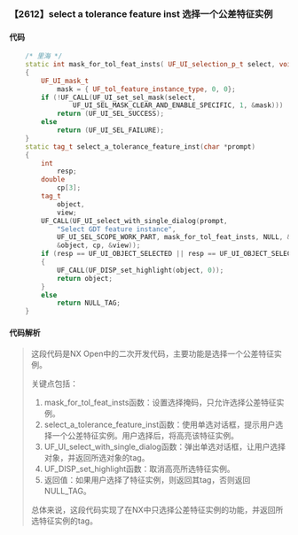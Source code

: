 ### 【2612】select a tolerance feature inst 选择一个公差特征实例

#### 代码

```cpp
    /* 里海 */  
    static int mask_for_tol_feat_insts( UF_UI_selection_p_t select, void *type)  
    {  
        UF_UI_mask_t  
            mask = { UF_tol_feature_instance_type, 0, 0};  
        if (!UF_CALL(UF_UI_set_sel_mask(select,  
                UF_UI_SEL_MASK_CLEAR_AND_ENABLE_SPECIFIC, 1, &mask)))  
            return (UF_UI_SEL_SUCCESS);  
        else  
            return (UF_UI_SEL_FAILURE);  
    }  
    static tag_t select_a_tolerance_feature_inst(char *prompt)  
    {  
        int  
            resp;  
        double  
            cp[3];  
        tag_t  
            object,  
            view;  
        UF_CALL(UF_UI_select_with_single_dialog(prompt,  
            "Select GDT feature instance",  
            UF_UI_SEL_SCOPE_WORK_PART, mask_for_tol_feat_insts, NULL, &resp,  
            &object, cp, &view));  
        if (resp == UF_UI_OBJECT_SELECTED || resp == UF_UI_OBJECT_SELECTED_BY_NAME)  
        {  
            UF_CALL(UF_DISP_set_highlight(object, 0));  
            return object;  
        }  
        else  
            return NULL_TAG;  
    }

```

#### 代码解析

> 这段代码是NX Open中的二次开发代码，主要功能是选择一个公差特征实例。
>
> 关键点包括：
>
> 1. mask_for_tol_feat_insts函数：设置选择掩码，只允许选择公差特征实例。
> 2. select_a_tolerance_feature_inst函数：使用单选对话框，提示用户选择一个公差特征实例。用户选择后，将高亮该特征实例。
> 3. UF_UI_select_with_single_dialog函数：弹出单选对话框，让用户选择对象，并返回所选对象的tag。
> 4. UF_DISP_set_highlight函数：取消高亮所选特征实例。
> 5. 返回值：如果用户选择了特征实例，则返回其tag，否则返回NULL_TAG。
>
> 总体来说，这段代码实现了在NX中只选择公差特征实例的功能，并返回所选特征实例的tag。
>
